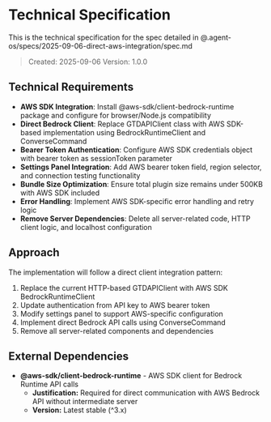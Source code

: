 # Technical Specification

This is the technical specification for the spec detailed in @.agent-os/specs/2025-09-06-direct-aws-integration/spec.md

> Created: 2025-09-06
> Version: 1.0.0

## Technical Requirements

- **AWS SDK Integration**: Install @aws-sdk/client-bedrock-runtime package and configure for browser/Node.js compatibility
- **Direct Bedrock Client**: Replace GTDAPIClient class with AWS SDK-based implementation using BedrockRuntimeClient and ConverseCommand
- **Bearer Token Authentication**: Configure AWS SDK credentials object with bearer token as sessionToken parameter
- **Settings Panel Integration**: Add AWS bearer token field, region selector, and connection testing functionality
- **Bundle Size Optimization**: Ensure total plugin size remains under 500KB with AWS SDK included
- **Error Handling**: Implement AWS SDK-specific error handling and retry logic
- **Remove Server Dependencies**: Delete all server-related code, HTTP client logic, and localhost configuration

## Approach

The implementation will follow a direct client integration pattern:

1. Replace the current HTTP-based GTDAPIClient with AWS SDK BedrockRuntimeClient
2. Update authentication from API key to AWS bearer token
3. Modify settings panel to support AWS-specific configuration
4. Implement direct Bedrock API calls using ConverseCommand
5. Remove all server-related components and dependencies

## External Dependencies

- **@aws-sdk/client-bedrock-runtime** - AWS SDK client for Bedrock Runtime API calls
  - **Justification:** Required for direct communication with AWS Bedrock API without intermediate server
  - **Version:** Latest stable (^3.x)